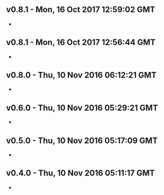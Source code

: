 v0.8.1 - Mon, 16 Oct 2017 12:59:02 GMT
--------------------------------------

- 


v0.8.1 - Mon, 16 Oct 2017 12:56:44 GMT
--------------------------------------

- 


v0.8.0 - Thu, 10 Nov 2016 06:12:21 GMT
--------------------------------------

- 


v0.6.0 - Thu, 10 Nov 2016 05:29:21 GMT
--------------------------------------

- 


v0.5.0 - Thu, 10 Nov 2016 05:17:09 GMT
--------------------------------------

- 


v0.4.0 - Thu, 10 Nov 2016 05:11:17 GMT
--------------------------------------

- 


